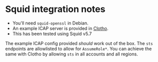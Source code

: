 # Squid integration notes


- You'll need `squid-openssl` in Debian.
- An example ICAP server is provided in [Clotho](https://github.com/ClothoProxy/Clotho/src/bin/squid-icap.rs).
- This has been tested using Squid v5.7

The example ICAP config provided _should_ work out of the box. The `sts` endpoints are allowlisted to allow for `AssumeRole*`.
You can achieve the same with Clotho by allowing `sts` in all accounts and all regions.

